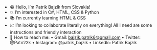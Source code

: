 - 😁 Hello, I’m Patrik Bajzík from Slovakia!
- 💥 I’m interested in C#, HTML, CSS & Python
- 📚 I’m currently learning HTML & CSS
- 📈 I’m looking to collaborate literally on everything! All I need are some instructions and friendly interaction
- 📧 How to reach me: 
    • Gmail: bajzik.patrik6@gmail.com
    • Twitter: @Patri22k
    • Instagram: @patrik_bajzik
    • Linkedln: Patrik Bajzík

<!---
Patri22k/Patri22k is a ✨ special ✨ repository because its `README.md` (this file) appears on your GitHub profile.
You can click the Preview link to take a look at your changes.
--->
